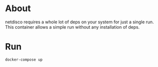 # About
netdisco requires a whole lot of deps on your system for just a single run.
This container allows a simple run without any installation of deps.

# Run

```
docker-compose up
```